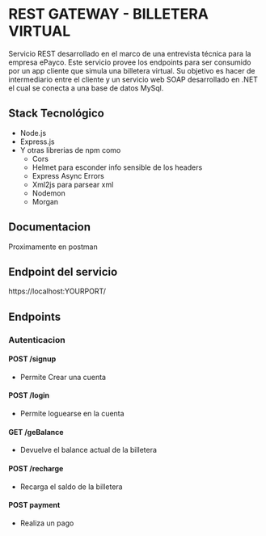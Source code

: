 # REST GATEWAY - BILLETERA VIRTUAL

Servicio REST desarrollado en el marco de una entrevista técnica para la empresa ePayco. Este servicio provee los endpoints para ser consumido por un app cliente que simula una billetera virtual.
Su objetivo es hacer de intermediario entre el cliente y un servicio web SOAP desarrollado en .NET el cual se conecta a una base de datos MySql.

## Stack Tecnológico

- Node.js
- Express.js
- Y otras librerias de npm como
  - Cors
  - Helmet para esconder info sensible de los headers
  - Express Async Errors
  - Xml2js para parsear xml
  - Nodemon
  - Morgan

## Documentacion

Proximamente en postman

## Endpoint del servicio

https://localhost:YOURPORT/

## Endpoints

### Autenticacion

#### POST /signup

- Permite Crear una cuenta

#### POST /login

- Permite loguearse en la cuenta

#### GET /geBalance

- Devuelve el balance actual de la billetera

#### POST /recharge

- Recarga el saldo de la billetera

#### POST payment

- Realiza un pago
